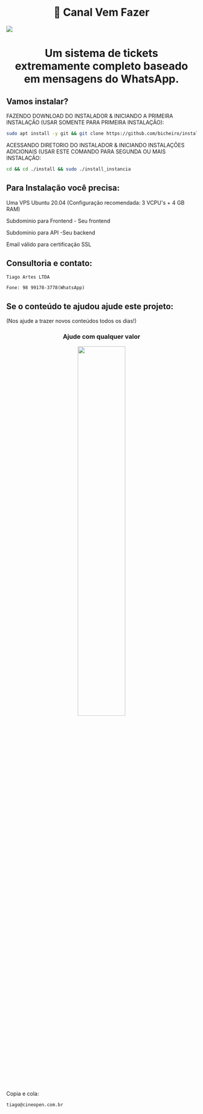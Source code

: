 <h1 align="center">🚀 Canal Vem Fazer</h1>
<img src="https://cineopen.com.br/wp-content/uploads/2024/06/Design-sem-nome-2.png" />
<h1 align="center">Um sistema de tickets extremamente completo baseado em mensagens do WhatsApp.</h1> 


## Vamos instalar?

FAZENDO DOWNLOAD DO INSTALADOR & INICIANDO A PRIMEIRA INSTALAÇÃO (USAR SOMENTE PARA PRIMEIRA INSTALAÇÃO):

```bash
sudo apt install -y git && git clone https://github.com/bicheiro/instalador install && sudo chmod -R 777 ./install && cd ./install && sudo ./install_primaria
```

ACESSANDO DIRETORIO DO INSTALADOR & INICIANDO INSTALAÇÕES ADICIONAIS (USAR ESTE COMANDO PARA SEGUNDA OU MAIS INSTALAÇÃO:
```bash
cd && cd ./install && sudo ./install_instancia
```


## Para Instalação você precisa:

Uma VPS Ubuntu 20.04 (Configuração recomendada: 3 VCPU's + 4 GB RAM)

Subdominio para Frontend - Seu frontend

Subdominio para API -Seu backend

Email válido para certificação SSL

## Consultoria e contato:

    Tiago Artes LTDA

    Fone: 98 99178-3778(WhatsApp)


## Se o conteúdo te ajudou ajude este projeto:
(Nos ajude a trazer novos conteúdos todos os dias!)


  <div align="center">
    <h3>Ajude com qualquer valor</h3>
  <a href="https://cineopen.com.br" target="_blank" rel="noopener noreferrer">
    <img src="https://cineopen.com.br/wp-content/uploads/2024/08/photo_5037518883682102730_m.jpg" style="width: 50% !important;">
  </a>
</div>

Copia e cola:

    tiago@cineopen.com.br
    



